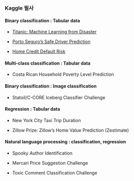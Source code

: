 ### Kaggle 필사

#### Binary classification : Tabular data

- [Titanic: Machine Learning from Disaster](https://github.com/qsdcfd/kaggle/tree/TIL/Titanic)

- [Porto Seguro’s Safe Driver Prediction](https://github.com/qsdcfd/kaggle/tree/TIL/Porto_Seguro%E2%80%99s%20Safe%20Driver_Prediction)

- [Home Credit Default Risk](https://github.com/qsdcfd/kaggle/tree/TIL/Home_Credit%20Default_Risk/Intro)

#### Multi-class classification : Tabular data

- Costa Rican Household Poverty Level Prediction

#### Binary classification : Image classification

- Statoil/C-CORE Iceberg Classifier Challenge


#### Regression : Tabular data

-  New York City Taxi Trip Duration

-  Zillow Prize: Zillow’s Home Value Prediction (Zestimate)


#### Natural language processing : classification, regression

- Spooky Author Identification

-  Mercari Price Suggestion Challenge

- Toxic Comment Classification Challenge

